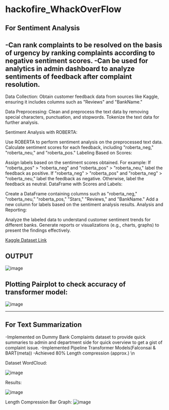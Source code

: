 # hackofire_WhackOverFlow
## For Sentiment Analysis
-Can rank complaints to be resolved on the basis of urgency by ranking complaints according to negative sentiment scores.
-Can be used for analytics in admin dashboard to analyze sentiments of feedback after complaint resolution.
--------------------------------------------------------------------------------------------------------------------------------------------------------------------------------------------------------------------
Data Collection: Obtain customer feedback data from sources like Kaggle, ensuring it includes columns such as "Reviews" and "BankName."

Data Preprocessing: Clean and preprocess the text data by removing special characters, punctuation, and stopwords. Tokenize the text data for further analysis.

Sentiment Analysis with ROBERTA:

Use ROBERTA to perform sentiment analysis on the preprocessed text data.
Calculate sentiment scores for each feedback, including "roberta_neg," "roberta_neu," and "roberta_pos."
Labeling Based on Scores:

Assign labels based on the sentiment scores obtained. For example:
If "roberta_pos" > "roberta_neg" and "roberta_pos" > "roberta_neu," label the feedback as positive.
If "roberta_neg" > "roberta_pos" and "roberta_neg" > "roberta_neu," label the feedback as negative.
Otherwise, label the feedback as neutral.
DataFrame with Scores and Labels:

Create a DataFrame containing columns such as "roberta_neg," "roberta_neu," "roberta_pos," "Stars," "Reviews," and "BankName."
Add a new column for labels based on the sentiment analysis results.
Analysis and Reporting:

Analyze the labeled data to understand customer sentiment trends for different banks.
Generate reports or visualizations (e.g., charts, graphs) to present the findings effectively.

[Kaggle Dataset Link](https://www.kaggle.com/datasets/darpan25bajaj/bank-reviewcomplaint-analysis)
## OUTPUT
![image](https://github.com/Aarya-0504/hackofire_WhackOverFlow/assets/97930406/bebc2a29-a1ed-4942-979c-a58a5e2c6d76)
## Plotting Pairplot to check accuracy of transformer model:
![image](https://github.com/Aarya-0504/hackofire_WhackOverFlow/assets/97930406/9a811aa4-dab1-41d9-9c9a-5f5ba1f7a32f)

--------------------------------------------------------------------------------------------------------------------------------------------------------------------------------------------------------------------
## For Text Summarization
-Implemented on Dummy Bank Complaints dataset to provide quick summaries to admin and department side for quick overview to get a gist of complaint issue.
-Implemented Pipeline Transformer Models(Falconsai & BART(meta))
-Achieved 80% Length compression (approx.) \n

Dataset WordCloud:

![image](https://github.com/Aarya-0504/hackofire_WhackOverFlow/assets/97930406/595b3a48-396e-4437-8e7b-2ba65fdff948)

Results:

![image](https://github.com/Aarya-0504/hackofire_WhackOverFlow/assets/97930406/4ce21d10-49f6-40c2-a2d9-880bcae99b2b)

Length Compression Bar Graph:
![image](https://github.com/Aarya-0504/hackofire_WhackOverFlow/assets/97930406/954812dc-ef1e-431f-8a82-d5e0a11b4fb5)






